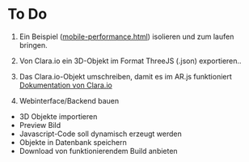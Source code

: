 # To Do

1. Ein Beispiel ([mobile-performance.html](https://github.com/jeromeetienne/AR.js/blob/master/three.js/examples/mobile-performance.html)) isolieren und zum laufen bringen.

2. Von Clara.io ein 3D-Objekt im Format ThreeJS (.json) exportieren..

3. Das Clara.io-Objekt umschreiben, damit es im AR.js funktioniert [Dokumentation von Clara.io](https://clara.io/learn/user-guide/data_exchange/threejs_export)

4. Webinterface/Backend bauen
* 3D Objekte importieren
* Preview Bild
* Javascript-Code soll dynamisch erzeugt werden
* Objekte in Datenbank speichern
* Download von funktionierendem Build anbieten

